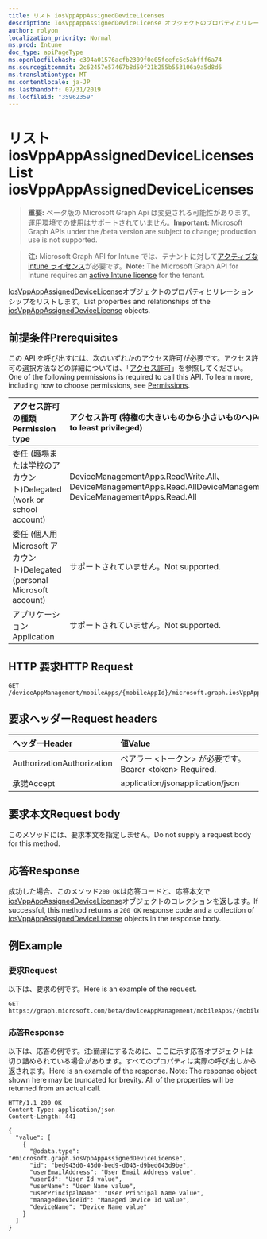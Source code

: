 ```yaml
---
title: リスト iosVppAppAssignedDeviceLicenses
description: IosVppAppAssignedDeviceLicense オブジェクトのプロパティとリレーションシップをリストします。
author: rolyon
localization_priority: Normal
ms.prod: Intune
doc_type: apiPageType
ms.openlocfilehash: c394a01576acfb2309f0e05fcefc6c5abfff6a74
ms.sourcegitcommit: 2c62457e57467b8d50f21b255b553106a9a5d8d6
ms.translationtype: MT
ms.contentlocale: ja-JP
ms.lasthandoff: 07/31/2019
ms.locfileid: "35962359"
---
```

# <a name="list-iosvppappassigneddevicelicenses"></a><span data-ttu-id="02aa4-103">リスト iosVppAppAssignedDeviceLicenses</span><span class="sxs-lookup"><span data-stu-id="02aa4-103">List iosVppAppAssignedDeviceLicenses</span></span>

> <span data-ttu-id="02aa4-104">**重要:** ベータ版の Microsoft Graph Api は変更される可能性があります。運用環境での使用はサポートされていません。</span><span class="sxs-lookup"><span data-stu-id="02aa4-104">**Important:** Microsoft Graph APIs under the /beta version are subject to change; production use is not supported.</span></span>

> <span data-ttu-id="02aa4-105">**注:** Microsoft Graph API for Intune では、テナントに対して[アクティブな intune ライセンス](https://go.microsoft.com/fwlink/?linkid=839381)が必要です。</span><span class="sxs-lookup"><span data-stu-id="02aa4-105">**Note:** The Microsoft Graph API for Intune requires an [active Intune license](https://go.microsoft.com/fwlink/?linkid=839381) for the tenant.</span></span>

<span data-ttu-id="02aa4-106">[IosVppAppAssignedDeviceLicense](../resources/intune-apps-iosvppappassigneddevicelicense.md)オブジェクトのプロパティとリレーションシップをリストします。</span><span class="sxs-lookup"><span data-stu-id="02aa4-106">List properties and relationships of the [iosVppAppAssignedDeviceLicense](../resources/intune-apps-iosvppappassigneddevicelicense.md) objects.</span></span>

## <a name="prerequisites"></a><span data-ttu-id="02aa4-107">前提条件</span><span class="sxs-lookup"><span data-stu-id="02aa4-107">Prerequisites</span></span>
<span data-ttu-id="02aa4-p101">この API を呼び出すには、次のいずれかのアクセス許可が必要です。アクセス許可の選択方法などの詳細については、「[アクセス許可](/graph/permissions-reference)」を参照してください。</span><span class="sxs-lookup"><span data-stu-id="02aa4-p101">One of the following permissions is required to call this API. To learn more, including how to choose permissions, see [Permissions](/graph/permissions-reference).</span></span>

|<span data-ttu-id="02aa4-110">アクセス許可の種類</span><span class="sxs-lookup"><span data-stu-id="02aa4-110">Permission type</span></span>|<span data-ttu-id="02aa4-111">アクセス許可 (特権の大きいものから小さいものへ)</span><span class="sxs-lookup"><span data-stu-id="02aa4-111">Permissions (from most to least privileged)</span></span>|
|:---|:---|
|<span data-ttu-id="02aa4-112">委任 (職場または学校のアカウント)</span><span class="sxs-lookup"><span data-stu-id="02aa4-112">Delegated (work or school account)</span></span>|<span data-ttu-id="02aa4-113">DeviceManagementApps.ReadWrite.All、DeviceManagementApps.Read.All</span><span class="sxs-lookup"><span data-stu-id="02aa4-113">DeviceManagementApps.ReadWrite.All, DeviceManagementApps.Read.All</span></span>|
|<span data-ttu-id="02aa4-114">委任 (個人用 Microsoft アカウント)</span><span class="sxs-lookup"><span data-stu-id="02aa4-114">Delegated (personal Microsoft account)</span></span>|<span data-ttu-id="02aa4-115">サポートされていません。</span><span class="sxs-lookup"><span data-stu-id="02aa4-115">Not supported.</span></span>|
|<span data-ttu-id="02aa4-116">アプリケーション</span><span class="sxs-lookup"><span data-stu-id="02aa4-116">Application</span></span>|<span data-ttu-id="02aa4-117">サポートされていません。</span><span class="sxs-lookup"><span data-stu-id="02aa4-117">Not supported.</span></span>|

## <a name="http-request"></a><span data-ttu-id="02aa4-118">HTTP 要求</span><span class="sxs-lookup"><span data-stu-id="02aa4-118">HTTP Request</span></span>
<!-- {
  "blockType": "ignored"
}
-->
``` http
GET /deviceAppManagement/mobileApps/{mobileAppId}/microsoft.graph.iosVppApp/assignedLicenses
```

## <a name="request-headers"></a><span data-ttu-id="02aa4-119">要求ヘッダー</span><span class="sxs-lookup"><span data-stu-id="02aa4-119">Request headers</span></span>
|<span data-ttu-id="02aa4-120">ヘッダー</span><span class="sxs-lookup"><span data-stu-id="02aa4-120">Header</span></span>|<span data-ttu-id="02aa4-121">値</span><span class="sxs-lookup"><span data-stu-id="02aa4-121">Value</span></span>|
|:---|:---|
|<span data-ttu-id="02aa4-122">Authorization</span><span class="sxs-lookup"><span data-stu-id="02aa4-122">Authorization</span></span>|<span data-ttu-id="02aa4-123">ベアラー &lt;トークン&gt; が必要です。</span><span class="sxs-lookup"><span data-stu-id="02aa4-123">Bearer &lt;token&gt; Required.</span></span>|
|<span data-ttu-id="02aa4-124">承諾</span><span class="sxs-lookup"><span data-stu-id="02aa4-124">Accept</span></span>|<span data-ttu-id="02aa4-125">application/json</span><span class="sxs-lookup"><span data-stu-id="02aa4-125">application/json</span></span>|

## <a name="request-body"></a><span data-ttu-id="02aa4-126">要求本文</span><span class="sxs-lookup"><span data-stu-id="02aa4-126">Request body</span></span>
<span data-ttu-id="02aa4-127">このメソッドには、要求本文を指定しません。</span><span class="sxs-lookup"><span data-stu-id="02aa4-127">Do not supply a request body for this method.</span></span>

## <a name="response"></a><span data-ttu-id="02aa4-128">応答</span><span class="sxs-lookup"><span data-stu-id="02aa4-128">Response</span></span>
<span data-ttu-id="02aa4-129">成功した場合、このメソッド`200 OK`は応答コードと、応答本文で[iosVppAppAssignedDeviceLicense](../resources/intune-apps-iosvppappassigneddevicelicense.md)オブジェクトのコレクションを返します。</span><span class="sxs-lookup"><span data-stu-id="02aa4-129">If successful, this method returns a `200 OK` response code and a collection of [iosVppAppAssignedDeviceLicense](../resources/intune-apps-iosvppappassigneddevicelicense.md) objects in the response body.</span></span>

## <a name="example"></a><span data-ttu-id="02aa4-130">例</span><span class="sxs-lookup"><span data-stu-id="02aa4-130">Example</span></span>

### <a name="request"></a><span data-ttu-id="02aa4-131">要求</span><span class="sxs-lookup"><span data-stu-id="02aa4-131">Request</span></span>
<span data-ttu-id="02aa4-132">以下は、要求の例です。</span><span class="sxs-lookup"><span data-stu-id="02aa4-132">Here is an example of the request.</span></span>
``` http
GET https://graph.microsoft.com/beta/deviceAppManagement/mobileApps/{mobileAppId}/microsoft.graph.iosVppApp/assignedLicenses
```

### <a name="response"></a><span data-ttu-id="02aa4-133">応答</span><span class="sxs-lookup"><span data-stu-id="02aa4-133">Response</span></span>
<span data-ttu-id="02aa4-p102">以下は、応答の例です。注:簡潔にするために、ここに示す応答オブジェクトは切り詰められている場合があります。すべてのプロパティは実際の呼び出しから返されます。</span><span class="sxs-lookup"><span data-stu-id="02aa4-p102">Here is an example of the response. Note: The response object shown here may be truncated for brevity. All of the properties will be returned from an actual call.</span></span>
``` http
HTTP/1.1 200 OK
Content-Type: application/json
Content-Length: 441

{
  "value": [
    {
      "@odata.type": "#microsoft.graph.iosVppAppAssignedDeviceLicense",
      "id": "bed943d0-43d0-bed9-d043-d9bed043d9be",
      "userEmailAddress": "User Email Address value",
      "userId": "User Id value",
      "userName": "User Name value",
      "userPrincipalName": "User Principal Name value",
      "managedDeviceId": "Managed Device Id value",
      "deviceName": "Device Name value"
    }
  ]
}
```





